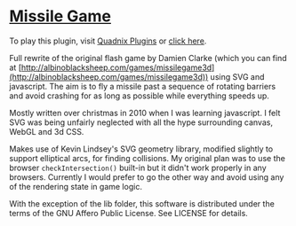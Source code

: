[Missile Game](http://missile-game.bwhmather.com)
====================================

To play this plugin, visit [Quadnix Plugins](https://plugins.quadnix.com)
or [click here](https://plugins.quadnix.com/launch?author=quadnix&id=missile-game).

Full rewrite of the original flash game by Damien Clarke (which you can
find at [http://albinoblacksheep.com/games/missilegame3d](http://albinoblacksheep.com/games/missilegame3d)) using SVG and
javascript.  The aim is to fly a missile past a sequence of rotating barriers and avoid
crashing for as long as possible while everything speeds up.

Mostly written over christmas in 2010 when I was learning javascript.  I felt SVG was being
unfairly neglected with all the hype surrounding canvas, WebGL and 3d CSS.

Makes use of Kevin Lindsey's SVG geometry library, modified slightly to support
elliptical arcs, for finding collisions.  My original plan was to use the
browser `checkIntersection()` built-in but it didn't work properly in any
browsers.  Currently I would prefer to go the other way and avoid using any of
the rendering state in game logic.

With the exception of the lib folder, this software is distributed under the terms of the GNU Affero Public License.  See LICENSE for details.
